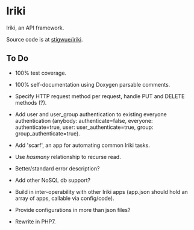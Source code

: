 
# Iriki

Iriki, an API framework.

Source code is at [stigwue/iriki](https://github.com/stigwue/iriki).

## To Do

* 100% test coverage.

* 100% self-documentation using Doxygen parsable comments.

* Specify HTTP request method per request, handle PUT and DELETE methods (?).

* Add user and user_group authentication to existing everyone authentication (anybody: authenticate=false, everyone: authenticate=true, user: user_authenticate=true, group: group_authenticate=true).

* Add 'scarf', an app for automating common Iriki tasks.

* Use _hasmany_ relationship to recurse read.

* Better/standard error description?

* Add other NoSQL db support?

* Build in inter-operability with other Iriki apps (app.json should hold an array of apps, callable via config/code).

* Provide configurations in more than json files?

* Rewrite in PHP7.
